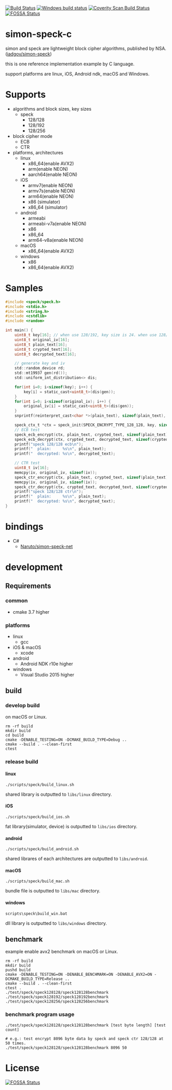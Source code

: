 [![Build Status](https://travis-ci.org/Naruto/simon-speck-c.svg?branch=develop)](https://travis-ci.org/Naruto/simon-speck-c?branch=develop)
[![Windows build status](https://ci.appveyor.com/api/projects/status/niji0dd7q1euolvk?svg=true)](https://ci.appveyor.com/project/Naruto/simon-speck)
[![Coverity Scan Build Status](https://scan.coverity.com/projects/10443/badge.svg)](https://scan.coverity.com/projects/10443)
[![FOSSA Status](https://app.fossa.io/api/projects/git%2Bhttps%3A%2F%2Fgithub.com%2FNaruto%2Fsimon-speck-c.svg?type=shield)](https://app.fossa.io/projects/git%2Bhttps%3A%2F%2Fgithub.com%2FNaruto%2Fsimon-speck-c?ref=badge_shield)

# simon-speck-c
simon and speck are lightweight block cipher algorithms, published by NSA.([iadgov/simon-speck](https://github.com/iadgov/simon-speck))

this is one reference implementation example by C language.

support platforms are linux, iOS, Android ndk, macOS and Windows.

# Supports

- algorithms and block sizes, key sizes
    - speck
        - 128/128
        - 128/192
        - 128/256
- block cipher mode
    - ECB
    - CTR
- platforms, architectures
    - linux
        - x86_64(enable AVX2)
        - arm(enable NEON)
        - aarch64(enable NEON)
    - iOS
        - armv7(enable NEON)
        - armv7s(enable NEON)
        - arm64(enable NEON)
        - x86 (simulator)
        - x86_64 (simulator)
    - android
        - armeabi
        - armeabi-v7a(enable NEON)
        - x86
        - x86_64
        - arm64-v8a(enable NEON)
    - macOS
        - x86_64(enable AVX2)
    - windows
        - x86
        - x86_64(enable AVX2)

# Samples

```C
#include <speck/speck.h>
#include <stdio.h>
#include <string.h>
#include <cstdlib>
#include <random>

int main() {
    uint8_t key[16]; // when use 128/192, key size is 24. when use 128/256, key size is 32.
    uint8_t original_iv[16];
    uint8_t plain_text[16];
    uint8_t crypted_text[16];
    uint8_t decrypted_text[16];

    // generate key and iv
    std::random_device rd;
    std::mt19937 gen(rd());
    std::uniform_int_distribution<> dis;

    for(int i=0; i<sizeof(key); i++) {
        key[i] = static_cast<uint8_t>(dis(gen));
    }
    for(int i=0; i<sizeof(original_iv); i++) {
        original_iv[i] = static_cast<uint8_t>(dis(gen));
    }
    snprintf(reinterpret_cast<char *>(plain_text), sizeof(plain_text), "hello world!!!!");

    speck_ctx_t *ctx = speck_init(SPECK_ENCRYPT_TYPE_128_128, key, sizeof(key));
    // ECB test
    speck_ecb_encrypt(ctx, plain_text, crypted_text, sizeof(plain_text));
    speck_ecb_decrypt(ctx, crypted_text, decrypted_text, sizeof(crypted_text));
    printf("speck 128/128 ecb\n");
    printf("  plain:     %s\n", plain_text);
    printf("  decrypted: %s\n", decrypted_text);

    // CTR test
    uint8_t iv[16];
    memcpy(iv, original_iv, sizeof(iv));
    speck_ctr_encrypt(ctx, plain_text, crypted_text, sizeof(plain_text), iv, sizeof(iv));
    memcpy(iv, original_iv, sizeof(iv));
    speck_ctr_decrypt(ctx, crypted_text, decrypted_text, sizeof(crypted_text), iv, sizeof(iv));
    printf("speck 128/128 ctr\n");
    printf("  plain:     %s\n", plain_text);
    printf("  decrypted: %s\n", decrypted_text);
}
```


# bindings

- C#
    - [Naruto/simon-speck-net](https://github.com/Naruto/simon-speck-net)

# development
## Requirements
### common

- cmake 3.7 higher

### platforms

- linux
    - gcc
- iOS & macOS
    - xcode
- android
    - Android NDK r10e higher
- windows
    - Visual Studio 2015 higher

## build
### develop build

on macOS or Linux.

```
rm -rf build
mkdir build
cd build
cmake -DENABLE_TESTING=ON -DCMAKE_BUILD_TYPE=Debug ..
cmake --build . --clean-first
ctest
```

### release build
#### linux

```
./scripts/speck/build_linux.sh
```

shared library is outputted to `libs/linux` directory.

#### iOS

```
./scripts/speck/build_ios.sh
```

fat library(simulator, device) is outputted to `libs/ios` directory.

#### android

```
./scripts/speck/build_android.sh
```

shared librares of each architectures are outputted to `libs/android`.

#### macOS

```
./scripts/speck/build_mac.sh
```

bundle file is outputted to `libs/mac` directory.

#### windows

```
scripts\speck\build_win.bat
```

dll library is outputted to `libs/windows` directory.

## benchmark

example enable avx2 benchmark on macOS or Linux.

```
rm -rf build
mkdir build
pushd build
cmake -DENABLE_TESTING=ON -DENABLE_BENCHMARK=ON -DENABLE_AVX2=ON -DCMAKE_BUILD_TYPE=Release ..
cmake --build . --clean-first
ctest .
./test/speck/speck128128/speck128128benchmark
./test/speck/speck128192/speck128192benchmark
./test/speck/speck128256/speck128256benchmark
```

### benchmark program usage

```
./test/speck/speck128128/speck128128benchmark [test byte length] [test count]

# e.g.: test encrypt 8096 byte data by speck and speck ctr 128/128 at 50 times.
./test/speck/speck128128/speck128128benchmark 8096 50
```


# License
[![FOSSA Status](https://app.fossa.io/api/projects/git%2Bhttps%3A%2F%2Fgithub.com%2FNaruto%2Fsimon-speck-c.svg?type=large)](https://app.fossa.io/projects/git%2Bhttps%3A%2F%2Fgithub.com%2FNaruto%2Fsimon-speck-c?ref=badge_large)
